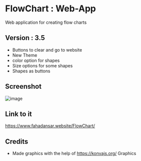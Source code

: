 # FlowChart : Web-App
Web application for creating flow charts


## Version : 3.5
* Buttons to clear and go to website
* New Theme
* color option for shapes
* Size options for some shapes
* Shapes as buttons

## Screenshot
![image](https://user-images.githubusercontent.com/44476743/129817375-ea2a2efa-3ecb-47b3-818b-af827268fe76.png)


## Link to it
https://www.fahadansar.website/FlowChart/


## Credits

* Made graphics with the help of https://konvajs.org/ Graphics
